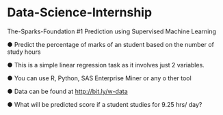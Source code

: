 # Data-Science-Internship
The-Sparks-Foundation #1 Prediction using Supervised Machine Learning 

● Predict the percentage of marks of an student based on the number of study hours 

● This is a simple linear regression task as it involves just 2 variables.

● You can use R, Python, SAS Enterprise Miner or any o ther tool

● Data can be found at http://bit.ly/w-data 

● What will be predicted score if a student studies for 9.25 hrs/ day?
